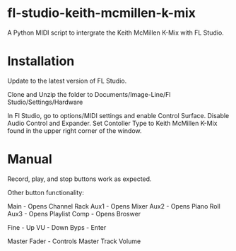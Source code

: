 # fl-studio-keith-mcmillen-k-mix
 A Python MIDI script to intergrate the Keith McMillen K-Mix with FL Studio.


 # Installation 

Update to the latest version of FL Studio.

Clone and Unzip the folder to Documents/Image-Line/Fl Studio/Settings/Hardware

 In Fl Studio, go to options/MIDI settings and enable Control Surface. Disable Audio Control and Expander. Set Contoller Type to Keith McMillen K-Mix found in the upper right corner of the window. 


# Manual

Record, play, and stop buttons work as expected.

Other button functionality:

Main - Opens Channel Rack
Aux1 - Opens Mixer
Aux2 - Opens Piano Roll
Aux3 - Opens Playlist
Comp - Opens Broswer

Fine - Up
VU - Down
Byps - Enter

Master Fader - Controls Master Track Volume




